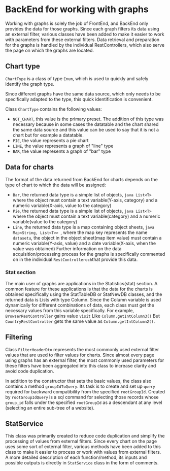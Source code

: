 # BackEnd for working with graphs

Working with graphs is solely the job of FrontEnd, and BackEnd only provides the data for those graphs. Since each graph filters its data using an external filter, various classes have been added to make it easier to work with parameters from these external filters. Data retrieval and preparation for the graphs is handled by the individual RestControllers, which also serve the page on which the graphs are located.

## Chart type

`ChartType` is a class of type `Enum`, which is used to quickly and safely identify the graph type.

Since different graphs have the same data source, which only needs to be specifically adapted to the type, this quick identification is convenient.

Class `ChartType` contains the following values:
- `NOT_CHART`, this value is the primary preset. The addition of this type was necessary because in some cases the datatable and the chart shared the same data source and this value can be used to say that it is not a chart but for example a datatable.
- `PIE`, the value represents a pie chart
- `LINE`, the value represents a graph of "line" type
- `BAR`, the value represents a graph of "bar" type

## Data for charts

The format of the data returned from BackEnd for charts depends on the type of chart to which the data will be assigned:
- `Bar`, the returned data type is a simple list of objects, `java List<T> `where the object must contain a text variable(Y-axis, category) and a numeric variable(X-axis, value to the category)
- `Pie`, the returned data type is a simple list of objects, `java List<T> `where the object must contain a text variable(category) and a numeric variable(value to the category)
- `Line`, the returned data type is a map containing object sheets, `java Map<String, List<T>> `, where the map key represents the name `datasetu`, the object in the object sheet(map item value) must contain a numeric variable(Y-axis, value) and a date variable(X-axis, when the value was obtained)
Further information on the data acquisition/processing process for the graphs is specifically commented on in the individual `RestControlleroch`that provide this data.

### Stat section

The main user of graphs are applications in the Statistics(stat) section. A common feature for these applications is that the data for the charts is obtained specifically using the StatTableDB or StatNewDB classes, and the returned data is Lists with type Column. Since the Column variable is used dynamically for different combinations of data, each class must get the necessary values from this variable specifically. For example, `BrowserRestController` gains value `visit` Like `Column.getIntColumn3()` But `CountryRestController` gets the same value as `Column.getIntColumn2()`.

## Filtering

Class `FilterHeaderDto` represents the most commonly used external filter values that are used to filter values for charts. Since almost every page using graphs has an external filter, the most commonly used parameters for these filters have been aggregated into this class to increase clarity and avoid code duplication.

In addition to the constructor that sets the basic values, the class also contains a method `groupIdToQuery`. Its task is to create and set up `query` required for backward compatibility from the specified `rootGroupId`. Created by `rootGroupIdQuery` is a sql command for selecting those records whose `group_id` falls under the specified `rootGroupId` as a descendant at any level (selecting an entire sub-tree of a website).

## StatService

This class was primarily created to reduce code duplication and simplify the processing of values from external filters. Since every chart on the page uses some sort of external filter, various methods have been added to this class to make it easier to process or work with values from external filters. A more detailed description of each function/method, its inputs and possible outputs is directly in `StatService` class in the form of comments.

